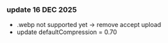 ### update 16 DEC 2025
- .webp not supported yet -> remove accept upload
- update defaultCompression = 0.70